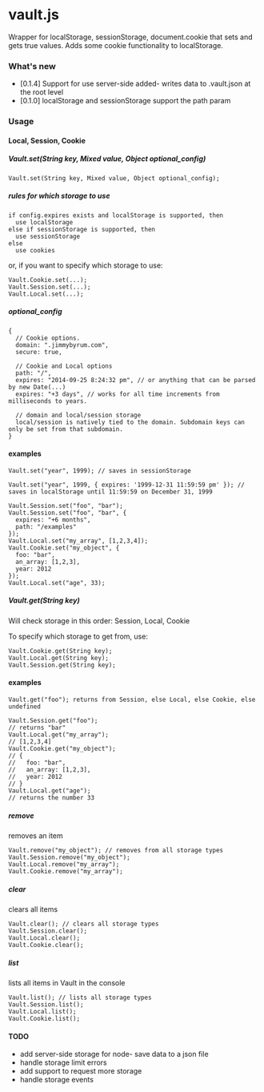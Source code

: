 vault.js
===============

Wrapper for localStorage, sessionStorage, document.cookie that sets and gets true values.
Adds some cookie functionality to localStorage.

### What's new
 * [0.1.4] Support for use server-side added- writes data to .vault.json at the root level
 * [0.1.0] localStorage and sessionStorage support the path param

### Usage

#### Local, Session, Cookie

##### Vault.set(String key, Mixed value, Object optional_config)
```
Vault.set(String key, Mixed value, Object optional_config);
```

##### rules for which storage to use
```
if config.expires exists and localStorage is supported, then
  use localStorage
else if sessionStorage is supported, then
  use sessionStorage
else
  use cookies
```
or, if you want to specify which storage to use:
```
Vault.Cookie.set(...);
Vault.Session.set(...);
Vault.Local.set(...);
```

##### optional_config
```
{
  // Cookie options.
  domain: ".jimmybyrum.com",
  secure: true,

  // Cookie and Local options
  path: "/",
  expires: "2014-09-25 8:24:32 pm", // or anything that can be parsed by new Date(...)
  expires: "+3 days", // works for all time increments from milliseconds to years.

  // domain and local/session storage
  local/session is natively tied to the domain. Subdomain keys can only be set from that subdomain.
}
```

#### examples

```
Vault.set("year", 1999); // saves in sessionStorage

Vault.set("year", 1999, { expires: '1999-12-31 11:59:59 pm' }); // saves in localStorage until 11:59:59 on December 31, 1999

Vault.Session.set("foo", "bar");
Vault.Session.set("foo", "bar", {
  expires: "+6 months",
  path: "/examples"
});
Vault.Local.set("my_array", [1,2,3,4]);
Vault.Cookie.set("my_object", {
  foo: "bar",
  an_array: [1,2,3],
  year: 2012
});
Vault.Local.set("age", 33);
```

##### Vault.get(String key)
Will check storage in this order: Session, Local, Cookie

To specify which storage to get from, use:
```
Vault.Cookie.get(String key);
Vault.Local.get(String key);
Vault.Session.get(String key);
```

#### examples
```
Vault.get("foo"); returns from Session, else Local, else Cookie, else undefined

Vault.Session.get("foo");
// returns "bar"
Vault.Local.get("my_array");
// [1,2,3,4]
Vault.Cookie.get("my_object");
// {
//   foo: "bar",
//   an_array: [1,2,3],
//   year: 2012
// }
Vault.Local.get("age");
// returns the number 33
```

##### remove
removes an item
```
Vault.remove("my_object"); // removes from all storage types
Vault.Session.remove("my_object");
Vault.Local.remove("my_array");
Vault.Cookie.remove("my_array");
```

##### clear
clears all items
```
Vault.clear(); // clears all storage types
Vault.Session.clear();
Vault.Local.clear();
Vault.Cookie.clear();
```

##### list
lists all items in Vault in the console
```
Vault.list(); // lists all storage types
Vault.Session.list();
Vault.Local.list();
Vault.Cookie.list();
```

#### TODO
- add server-side storage for node- save data to a json file
- handle storage limit errors
- add support to request more storage
- handle storage events
